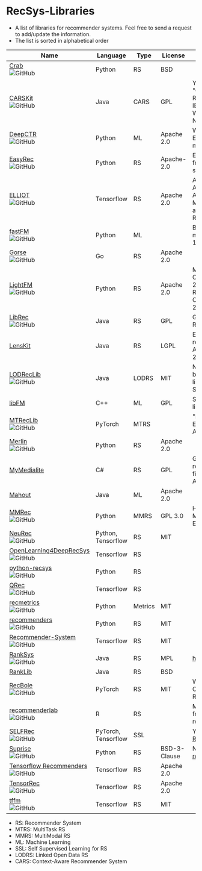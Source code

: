 # RecSys-Libraries
- A list of libraries for recommender systems. Feel free to send a request to add/update the information.
- The list is sorted in alphabetical order

| Name  | Language |  Type  | License  | Reference |
| ------------- | ------------- | ------------- | ------------- | ------------- |
| [Crab](https://github.com/muricoca/crab)<br>![GitHub](https://img.shields.io/github/stars/muricoca/crab) | Python  | RS  | BSD  |  |
| [CARSKit](https://github.com/irecsys/CARSKit)<br>![GitHub](https://img.shields.io/github/stars/irecsys/CARSKit) | Java  | CARS  | GPL  | Yong Zheng, Bamshad Mobasher, Robin Burke. "CARSKit: A Java-Based Context-aware Recommendation Engine", Proceedings of the 15th IEEE International Conference on Data Mining (ICDM) Workshops, pp. 1668-1671, Atlantic City, NJ, USA, Nov 2015  |
| [DeepCTR](https://github.com/shenweichen/deepctr)<br>![GitHub](https://img.shields.io/github/stars/shenweichen/deepctr) | Python | ML |  Apache 2.0  | Weichen Shen, DeepCTR: Easy-to-use,Modular and Extendible package of deep-learning based CTR models, 2017|
| [EasyRec](https://github.com/alibaba/EasyRec)<br>![GitHub](https://img.shields.io/github/stars/alibaba/EasyRec)  | Python  | RS  | Apache-2.0  | EasyRec: An easy-to-use, extendable and efficient framework for building industrial recommendation systems, AAAI'23  |
| [ELLIOT](https://github.com/sisinflab/elliot)<br>![GitHub](https://img.shields.io/github/stars/sisinflab/elliot) | Tensorflow | RS|  Apache 2.0  |Anelli, Vito Walter and Bellogin, Alejandro and Ferrara, Antonio and Malitesta, Daniele and Merra, Felice Antonio and Pomo, Claudio and Donini, Francesco Maria and Di Noia, Tommaso, Elliot: A Comprehensive and Rigorous Framework for Reproducible Recommender Systems Evaluation, SIGIR'21 |
| [fastFM](https://github.com/ibayer/fastFM/)<br>![GitHub](https://img.shields.io/github/stars/ibayer/fastFM)  | Python  | ML  |   | Bayer, Immanuel. "fastFM: A library for factorization machines." Journal of Machine Learning Research 17.184 (2016): 1-5.  |
| [Gorse](https://github.com/gorse-io/gorse)<br>![GitHub](https://img.shields.io/github/stars/gorse-io/gorse)  | Go  | RS  | Apache 2.0  |  |
| [LightFM](https://github.com/lyst/lightfm)<br>![GitHub](https://img.shields.io/github/stars/lyst/lightfm)  | Python  | RS | Apache 2.0  | Maciej Kula, Metadata Embeddings for User and Item Cold-start Recommendations. Proceedings of the 2nd Workshop on New Trends on Content-Based Recommender Systems co-located with 9th {ACM} Conference on Recommender Systems (RecSys 2015), Vienna, Austria, September 16-20, 2015.  |
| [LibRec](https://github.com/guoguibing/librec)<br>![GitHub](https://img.shields.io/github/stars/guoguibing/librec)  | Java  | RS  | GPL  | Guo, Guibing, et al. "LibRec: A Java Library for Recommender Systems." UMAP Workshops. 2015.  |
| [LensKit](http://lenskit.org/)  | Java  | RS  | LGPL  | Ekstrand, Michael D., et al. "LensKit: a modular recommender framework." Proceedings of the fifth ACM conference on Recommender systems. ACM, 2011.  |
| [LODRecLib](https://github.com/sisinflab/lodreclib)<br>![GitHub](https://img.shields.io/github/stars/sisinflab/lodreclib)  | Java  | LODRS  | MIT  | Noia, Tommaso Di, et al. "Sprank: Semantic path-based ranking for top-n recommendations using linked open data." ACM Transactions on Intelligent Systems and Technology (TIST) 8.1 (2016): 9.  |
| [libFM](http://www.libfm.org/)  | C++  | ML  | GPL  | Steffen Rendle (2012): Factorization Machines with libFM, in ACM Trans. Intell. Syst. Technol., 3(3), May  |
| [MTRecLib](https://github.com/easezyc/Multitask-Recommendation-Library)<br>![GitHub](https://img.shields.io/github/stars/easezyc/Multitask-Recommendation-Library)  | PyTorch  | MTRS  |   | "Learning to Expand Audience via Meta Hybrid Experts and Critics for Recommendation and Advertising" KDD'21|
| [Merlin](https://github.com/NVIDIA-Merlin/Merlin)<br>![GitHub](https://img.shields.io/github/stars/NVIDIA-Merlin/Merlin)  | Python  | RS  |  Apache 2.0 |  |
| [MyMedialite](http://mymedialite.net/)  | C#  | RS  | GPL  | Gantner, Zeno, et al. "MyMediaLite: A free recommender system library." Proceedings of the fifth ACM conference on Recommender systems. ACM, 2011.  |
| [Mahout](http://mahout.apache.org/)  | Java  | ML  | Apache 2.0  |   |
| [MMRec](https://github.com/enoche/MMRec)<br>![GitHub](https://img.shields.io/github/stars/enoche/MMRec)  | Python  | MMRS  | GPL 3.0  | Hongyu Zhou, et al. "A Comprehensive Survey on Multimodal Recommender Systems: Taxonomy, Evaluation, and Future Directions". arXiv:2302.04473  |
| [NeuRec](https://github.com/wubinzzu/NeuRec)<br>![GitHub](https://img.shields.io/github/stars/wubinzzu/NeuRec)  | Python, Tensorflow |RS |  MIT |   |
| [OpenLearning4DeepRecSys](https://github.com/Leavingseason/OpenLearning4DeepRecsys)<br>![GitHub](https://img.shields.io/github/stars/Leavingseason/OpenLearning4DeepRecsys)   | Tensorflow  | RS |   |   |
| [python-recsys](https://github.com/ocelma/python-recsys)<br>![GitHub](https://img.shields.io/github/stars/ocelma/python-recsys)   | Python  | RS  |   |   |
| [QRec](https://github.com/Coder-Yu/QRec)<br>![GitHub](https://img.shields.io/github/stars/Coder-Yu/QRec)  | Tensorflow | RS|   | |
| [recmetrics](https://github.com/statisticianinstilettos/recmetrics)<br>![GitHub](https://img.shields.io/github/stars/statisticianinstilettos/recmetrics)  | Python | Metrics | MIT | |
| [recommenders](https://github.com/recommenders-team/recommenders)<br>![GitHub](https://img.shields.io/github/stars/recommenders-team/recommenders)  | Python | RS | MIT | |
| [Recommender-System](https://github.com/SSSxCCC/Recommender-System)<br>![GitHub](https://img.shields.io/github/stars/SSSxCCC/Recommender-System) | Tensorflow | RS |  MIT  ||
| [RankSys](https://github.com/RankSys/RankSys)<br>![GitHub](https://img.shields.io/github/stars/RankSys/RankSys)  | Java  | RS  |  MPL | https://github.com/RankSys/RankSys/wiki/References  |
| [RankLib](https://sourceforge.net/p/lemur/wiki/RankLib/)  | Java  | RS | BSD  |   |
| [RecBole](https://github.com/RUCAIBox/RecBole)<br>![GitHub](https://img.shields.io/github/stars/RUCAIBox/RecBole) | PyTorch | RS|   MIT  | Wayne Xin Zhao et. al, RecBole: Towards a Unified, Comprehensive and Efficient Framework for Recommendation Algorithms, CIKM'21|
| [recommenderlab](https://github.com/mhahsler/recommenderlab)<br>![GitHub](https://img.shields.io/github/stars/mhahsler/recommenderlab) | R | RS|     | Michael Hahsler (2022) recommenderlab: An R framework for developing and testing recommendation algorithms. arXiv:2205.12371 |
| [SELFRec](https://github.com/Coder-Yu/SELFRec)<br>![GitHub](https://img.shields.io/github/stars/Coder-Yu/SELFRec) | PyTorch, Tensorflow | SSL |   |Yu, Junliang et. al, [Self-Supervised Learning for Recommender Systems: A Survey](https://arxiv.org/abs/2203.15876) |
| [Suprise](https://github.com/NicolasHug/Surprise)<br>![GitHub](https://img.shields.io/github/stars/NicolasHug/Surprise) | Python | RS | BSD-3-Clause | Nicolas Hug, [Surprise: A Python library for recommender systems](https://joss.theoj.org/papers/10.21105/joss.02174)
| [Tensorflow Recommenders](https://github.com/tensorflow/recommenders)<br>![GitHub](https://img.shields.io/github/stars/tensorflow/recommenders) | Tensorflow | RS|  Apache 2.0  | |
| [TensorRec](https://github.com/jfkirk/tensorrec)<br>![GitHub](https://img.shields.io/github/stars/jfkirk/tensorrec)  | Tensorflow  | RS  | Apache 2.0  |   |
| [tffm](https://github.com/geffy/tffm)<br>![GitHub](https://img.shields.io/github/stars/geffy/tffm)  | Tensorflow  | RS  | MIT  |   |


- RS: Recommender System
- MTRS: MultiTask RS
- MMRS: MultiModal RS
- ML: Machine Learning
- SSL: Self Supervised Learning for RS
- LODRS: Linked Open Data RS
- CARS: Context-Aware Recommender System
